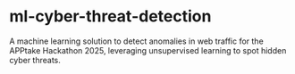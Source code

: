 # ml-cyber-threat-detection
A machine learning solution to detect anomalies in web traffic for the APPtake Hackathon 2025, leveraging unsupervised learning to spot hidden cyber threats.
